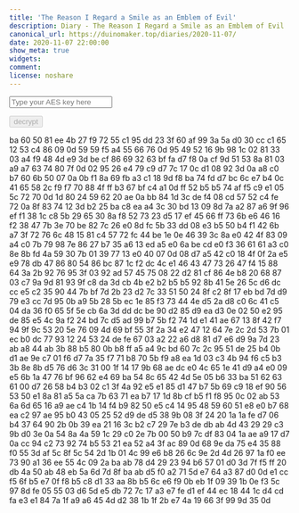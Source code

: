 ```yaml
---
title: 'The Reason I Regard a Smile as an Emblem of Evil'
description: Diary - The Reason I Regard a Smile as an Emblem of Evil
canonical_url: https://duinomaker.top/diaries/2020-11-07/
date: 2020-11-07 22:00:00
show_meta: true
widgets:
comment:
license: noshare
---
```


<script async src="https://server.duinomaker.top/blog/assets/crypto-js.min.js" defer></script>
<script src="https://server.duinomaker.top/blog/assets/decrypt.js" defer></script>
<div class="field has-addons">
<p class="control has-icons-left">
    <input id="password" class="input" type="password" maxlength="16" placeholder="Type your AES key here" digest="2572977a70cf5c61a4501befef8aaf70b1f4c17ae1677a98b1163cd34788596c">
    <span class="icon is-small is-left">
        <i id="input-bar-icon" class="fas fa-lock"></i>
    </span>
</p>
<p class="control">
    <button id="decrypt" class="button" onclick="decryptAll()" disabled>decrypt</button>
</p>
</div>

<span class="encrypted" iv="cO2On0sGI7QagisP">ba 60 50 81 ee 4b 27 f9 72 55 c1 95 dd 23 3f 60 af 99 3a 5a d0 30 cc c1 65 12 53 c4 86 09 0d 59 59 f5 a4 55 66 76 0d 95 49 52 16 9b 98 1c 02 81 33 03 a4 f9 48 4d e9 3d be cf 86 69 32 63 bf fa d7 f8 0a cf 9d 51 53 8a 81 03 a9 a7 63 74 80 7f 0d 02 95 26 e4 79 c9 d7 7c 17 0c d1 08 92 3d 0a a8 c0 b7 60 6b 50 07 0a 0b f1 8a 69 fb a3 c1 18 9d f8 ba 74 fd d7 bc 6c e7 b4 0c 41 65 58 2c f9 f7 70 88 4f ff b3 67 bf c4 a1 0d ff 52 b5 b5 74 af f5 c9 e1 05 5c 72 70 0d 1d 80 24 59 62 20 ae 0a bb 84 1d 3c de f4 08 cd 57 52 c4 fe 72 0a 8f 83 74 12 3d b2 25 ba c8 ea a4 3c 30 bd 13 09 8d 7a a2 87 a6 9f 96 ef f1 38 1c c8 5b 29 65 30 8a f8 52 73 23 d5 17 ef 45 66 ff 73 6b e6 46 16 f2 38 47 7b 3e 70 be 82 7c 26 e0 8d fc 5b 33 dd 08 e3 b5 50 b4 f1 42 6b a7 3f 72 76 6c 48 15 81 c4 57 72 fc 44 be 1e 0e 46 39 3c 8a e0 42 4f 83 09 a4 c0 7b 79 98 7e 86 27 b7 35 a6 13 ed a5 e0 6a be cd e0 f3 36 61 61 a3 c0 8e 8b fd 4a 59 30 7b 01 39 77 13 e0 40 07 0d 08 d7 a5 42 c0 18 4f 0f 2a e5 e9 78 db 47 86 80 54 86 bc 87 1c f2 dc 4c e1 46 43 47 73 26 47 f4 15 88 64 3a 2b 92 76 95 3f 03 92 ad 57 45 75 08 22 d2 81 cf 86 4e b8 20 68 87 03 c7 9a 9d 81 93 9f c8 da 3d cb 4b e2 b2 b5 b5 92 8b 41 5e 26 5c d6 dc cc e5 c2 35 90 44 7b bf 7d 2b 23 d2 7c 33 51 50 24 8f c2 8f 17 eb bd 7d d9 79 e3 cc 7d 95 0b a9 5b 28 5b ec 1e 85 f3 73 44 4e d5 2a d8 c0 6c 41 c5 04 da 36 f0 65 5f 5e cb 6a 3d dd dc be 90 d2 85 d9 ea d3 0e 02 50 e2 95 de 85 e5 4c 9a f2 24 bd 7c d5 ad 99 b7 5b f2 74 1d e1 41 ae 67 13 8f 42 f7 94 9f 9c 53 20 5e 76 09 4d 69 bf 55 3f 2a 34 e2 47 12 64 7e 2c 2d 53 7b 01 ec b0 dc 77 93 12 24 53 24 de fe 67 03 a2 22 a6 d8 81 d7 e6 d9 9a 7d 23 ab a8 44 ab 3b 88 b5 80 0b b8 ff a5 a4 9c bd 60 7c 2c 95 51 de 25 b4 0b d1 ae 9e c7 01 f6 d7 7a 35 f7 71 b8 70 5b f9 a8 ea 1d 03 c3 4b 94 f6 c5 b3 3b 8e 8b d5 76 d6 3c 31 00 1f 14 17 9b 68 ae dc e0 4c 65 1e 41 d9 a4 e0 09 e5 6b 1a 47 76 bf 96 62 e4 69 ba 54 8c 65 42 4d 5e 05 b6 33 ba 51 62 63 61 00 d7 26 58 b4 b3 02 c1 3f 4a 92 e5 e1 85 d1 47 b7 5b 69 c9 18 ef 90 56 53 50 e1 8a 81 a5 5a ca 7b 63 71 ea b7 17 1d 8b cf b5 f1 f8 95 0c 02 ab 53 6a 6d 65 16 a9 ae c4 1b 14 f4 b9 82 50 e5 c4 14 95 48 59 60 51 e8 e0 b7 68 ea c2 97 ae 95 b0 43 05 25 52 d9 de d5 38 9b 08 3f 24 20 1a 1a fe d7 06 b4 37 64 90 2b 0b 39 ea 21 16 3c b2 c7 29 7e b3 de db ab 4d 43 29 29 c3 9b d0 3e 0a 54 8a 4a 59 1c 29 c0 2e 7b 00 50 b9 7c df 83 04 1a ae a9 17 d7 0a cc 94 c2 73 92 74 b5 53 21 ea 52 a4 3f ac 89 0d 68 9e da 75 e4 35 88 f0 55 3d af 5c 8f 5c 54 2d 1b 01 4c 99 e6 b8 26 6c 9e 2d 4d 26 97 1a f0 ee 73 90 a1 36 ee 55 4c 09 2a ba ab 78 d4 29 23 94 b6 57 01 d0 3d 7f f5 ff 20 db 4a 50 ab 48 eb 5a 6d 7d 8f ba ab d5 f0 a2 71 5d e7 64 a3 87 d0 0d e1 cc f5 6f b5 e7 0f f8 b5 c8 d1 33 aa 8b b5 6c e6 f9 0b eb 1f 09 39 1b 0e f3 5c 97 8d fe 05 55 03 d6 5d e5 db 72 7c 17 a3 e7 fe d1 ef 44 ec 18 44 1c d4 cd fa e3 e1 84 7a 1f a9 a6 45 4d d2 38 1b 1f 2b e7 4a 19 66 3f 99 9d 35 0d</span>